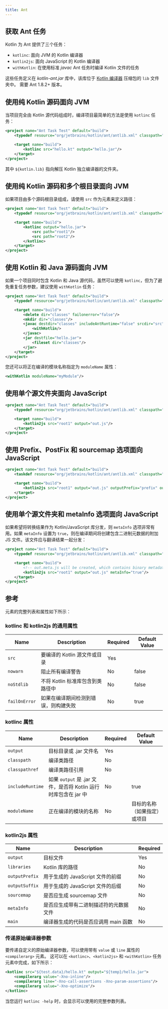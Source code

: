 ```yaml
---
title: Ant
---
```

## 获取 Ant 任务

Kotlin 为 Ant 提供了三个任务：

* `kotlinc`: 面向 JVM 的 Kotlin 编译器
* `kotlin2js`: 面向 JavaScript 的 Kotlin 编译器
* `withKotlin`: 在使用标准 *javac* Ant 任务时编译 Kotlin 文件的任务

这些任务定义在 *kotlin-ant.jar* 库中，该库位于 [Kotlin 编译器](https://github.com/JetBrains/kotlin/releases/tag/v2.1.20) 压缩包的 `lib` 文件夹中。 需要 Ant 1.8.2+ 版本。

## 使用纯 Kotlin 源码面向 JVM

当项目完全由 Kotlin 源代码组成时，编译项目最简单的方法是使用 `kotlinc` 任务：

```xml
<project name="Ant Task Test" default="build">
    <typedef resource="org/jetbrains/kotlin/ant/antlib.xml" classpath="${kotlin.lib}/kotlin-ant.jar"/>

    <target name="build">
        <kotlinc src="hello.kt" output="hello.jar"/>
    </target>
</project>
```

其中 `${kotlin.lib}` 指向解压 Kotlin 独立编译器的文件夹。

## 使用纯 Kotlin 源码和多个根目录面向 JVM

如果项目由多个源码根目录组成，请使用 `src` 作为元素来定义路径：

```xml
<project name="Ant Task Test" default="build">
    <typedef resource="org/jetbrains/kotlin/ant/antlib.xml" classpath="${kotlin.lib}/kotlin-ant.jar"/>

    <target name="build">
        <kotlinc output="hello.jar">
            <src path="root1"/>
            <src path="root2"/>
        </kotlinc>
    </target>
</project>
```

## 使用 Kotlin 和 Java 源码面向 JVM

如果一个项目同时包含 Kotlin 和 Java 源代码，虽然可以使用 `kotlinc`，但为了避免重复任务参数，建议使用 `withKotlin` 任务：

```xml
<project name="Ant Task Test" default="build">
    <typedef resource="org/jetbrains/kotlin/ant/antlib.xml" classpath="${kotlin.lib}/kotlin-ant.jar"/>

    <target name="build">
        <delete dir="classes" failonerror="false"/>
        <mkdir dir="classes"/>
        <javac destdir="classes" includeAntRuntime="false" srcdir="src">
            <withKotlin/>
        </javac>
        <jar destfile="hello.jar">
            <fileset dir="classes"/>
        </jar>
    </target>
</project>
```

您还可以将正在编译的模块名称指定为 `moduleName` 属性：

```xml
<withKotlin moduleName="myModule"/>
```

## 使用单个源文件夹面向 JavaScript

```xml
<project name="Ant Task Test" default="build">
    <typedef resource="org/jetbrains/kotlin/ant/antlib.xml" classpath="${kotlin.lib}/kotlin-ant.jar"/>

    <target name="build">
        <kotlin2js src="root1" output="out.js"/>
    </target>
</project>
```

## 使用 Prefix、PostFix 和 sourcemap 选项面向 JavaScript

```xml
<project name="Ant Task Test" default="build">
    <taskdef resource="org/jetbrains/kotlin/ant/antlib.xml" classpath="${kotlin.lib}/kotlin-ant.jar"/>

    <target name="build">
        <kotlin2js src="root1" output="out.js" outputPrefix="prefix" outputPostfix="postfix" sourcemap="true"/>
    </target>
</project>
```

## 使用单个源文件夹和 metaInfo 选项面向 JavaScript

如果希望将转换结果作为 Kotlin/JavaScript 库分发，则 `metaInfo` 选项非常有用。如果 `metaInfo` 设置为 `true`，则在编译期间将创建包含二进制元数据的附加 JS 文件。该文件应与翻译结果一起分发：

```xml
<project name="Ant Task Test" default="build">
    <typedef resource="org/jetbrains/kotlin/ant/antlib.xml" classpath="${kotlin.lib}/kotlin-ant.jar"/>

    <target name="build">
        <!-- out.meta.js will be created, which contains binary metadata -->
        <kotlin2js src="root1" output="out.js" metaInfo="true"/>
    </target>
</project>
```

## 参考

元素的完整列表和属性如下所示：

### kotlinc 和 kotlin2js 的通用属性

| Name | Description | Required | Default Value |
|------|-------------|----------|---------------|
| `src`  | 要编译的 Kotlin 源文件或目录 | Yes |  |
| `nowarn` | 阻止所有编译警告 | No | false |
| `noStdlib` | 不将 Kotlin 标准库包含到类路径中 | No | false |
| `failOnError` | 如果在编译期间检测到错误，则构建失败 | No | true |

### kotlinc 属性

| Name | Description | Required | Default Value |
|------|-------------|----------|---------------|
| `output`  | 目标目录或 .jar 文件名 | Yes |  |
| `classpath`  | 编译类路径 | No |  |
| `classpathref`  | 编译类路径引用 | No |  |
| `includeRuntime`  | 如果 `output` 是 .jar 文件，是否将 Kotlin 运行时库包含在 jar 中 | No | true  |
| `moduleName` | 正在编译的模块的名称 | No | 目标的名称（如果指定）或项目 |

### kotlin2js 属性

| Name | Description | Required |
|------|-------------|----------|
| `output`  | 目标文件 | Yes |
| `libraries`  | Kotlin 库的路径 | No |
| `outputPrefix`  | 用于生成的 JavaScript 文件的前缀 | No |
| `outputSuffix` | 用于生成的 JavaScript 文件的后缀 | No |
| `sourcemap`  | 是否应生成 sourcemap 文件 | No |
| `metaInfo`  | 是否应生成带有二进制描述符的元数据文件 | No |
| `main`  | 编译器生成的代码是否应调用 main 函数 | No |

### 传递原始编译器参数

要传递自定义的原始编译器参数，可以使用带有 `value` 或 `line` 属性的 `<compilerarg>` 元素。 这可以在 `<kotlinc>`、`<kotlin2js>` 和 `<withKotlin>` 任务元素中完成，如下所示：

```xml
<kotlinc src="${test.data}/hello.kt" output="${temp}/hello.jar">
    <compilerarg value="-Xno-inline"/>
    <compilerarg line="-Xno-call-assertions -Xno-param-assertions"/>
    <compilerarg value="-Xno-optimize"/>
</kotlinc>
```

当您运行 `kotlinc -help` 时，会显示可以使用的完整参数列表。